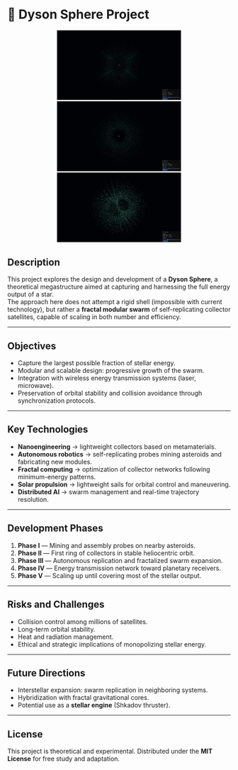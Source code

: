 # 🌌 Dyson Sphere Project
<p align="center">
  <img src="images/DysonSphere.png" width="280"/>
  <img src="images/DysonSphere_2.png" width="280"/>
  <img src="images/DysonSphere_3.png" width="280"/>
</p>

##  Description
This project explores the design and development of a **Dyson Sphere**, a theoretical megastructure aimed at capturing and harnessing the full energy output of a star.  
The approach here does not attempt a rigid shell (impossible with current technology), but rather a **fractal modular swarm** of self-replicating collector satellites, capable of scaling in both number and efficiency.

---

##  Objectives
- Capture the largest possible fraction of stellar energy.  
- Modular and scalable design: progressive growth of the swarm.  
- Integration with wireless energy transmission systems (laser, microwave).  
- Preservation of orbital stability and collision avoidance through synchronization protocols.  

---

##  Key Technologies
- **Nanoengineering** → lightweight collectors based on metamaterials.  
- **Autonomous robotics** → self-replicating probes mining asteroids and fabricating new modules.  
- **Fractal computing** → optimization of collector networks following minimum-energy patterns.  
- **Solar propulsion** → lightweight sails for orbital control and maneuvering.  
- **Distributed AI** → swarm management and real-time trajectory resolution.  

---

##  Development Phases
1. **Phase I** — Mining and assembly probes on nearby asteroids.  
2. **Phase II** — First ring of collectors in stable heliocentric orbit.  
3. **Phase III** — Autonomous replication and fractalized swarm expansion.  
4. **Phase IV** — Energy transmission network toward planetary receivers.  
5. **Phase V** — Scaling up until covering most of the stellar output.  

---

##  Risks and Challenges
- Collision control among millions of satellites.  
- Long-term orbital stability.  
- Heat and radiation management.  
- Ethical and strategic implications of monopolizing stellar energy.  

---

##  Future Directions
- Interstellar expansion: swarm replication in neighboring systems.  
- Hybridization with fractal gravitational cores.  
- Potential use as a **stellar engine** (Shkadov thruster).  

---

##  License
This project is theoretical and experimental. Distributed under the **MIT License** for free study and adaptation.  
